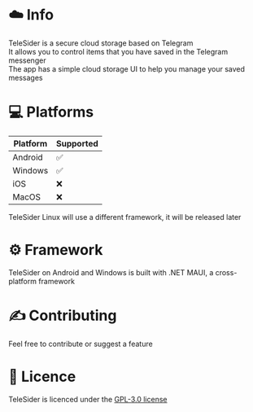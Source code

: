 # ☁️ Info
TeleSider is a secure cloud storage based on Telegram\
It allows you to control items that you have saved in the Telegram messenger\
The app has a simple cloud storage UI to help you manage your saved messages

# 💻 Platforms
| Platform | Supported |
| ------- | ------------------ |
| Android | :white_check_mark: |
| Windows | :white_check_mark: |
| iOS | :x: |
| MacOS | :x: |

TeleSider Linux will use a different framework, it will be released later

# ⚙️ Framework
TeleSider on Android and Windows is built with .NET MAUI, a cross-platform framework

# ✍️ Contributing
Feel free to contribute or suggest a feature

# 📄 Licence
TeleSider is licenced under the [GPL-3.0 license](https://github.com/TeleSider/TeleSider-MAUI-App/blob/master/LICENSE)
